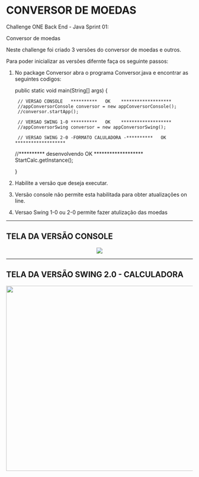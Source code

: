 # CONVERSOR DE MOEDAS

Challenge ONE Back End - Java
Sprint 01:

Conversor de moedas

Neste challenge foi criado 3 versões do conversor de moedas e outros.

Para poder inicializar as versões difernte faça os seguinte passos:

1) No package Conversor abra o programa Conversor.java e encontrar as seguintes codigos:

    public static void main(String[] args) {

		// VERSAO CONSOLE   **********   OK    *******************
		//appConversorConsole conversor = new appConversorConsole(); 
    	//conversor.startApp();
    	
		// VERSAO SWING 1-0 **********   OK    *******************
		//appConversorSwing conversor = new appConversorSwing(); 
        
		// VERSAO SWING 2-0 -FORMATO CALULADORA -**********   OK    *******************
   	//**********   desenvolvendo  OK    *******************
   	StartCalc.getInstance();
 		
    }

2) Habilite a versão que deseja executar.

3) Versão console não permite esta habilitada para obter atualizações on line.

4)  Versao Swing 1-0 ou 2-0 permite fazer atulização das moedas

-----------------------------------------------
TELA DA VERSÃO CONSOLE
-----------------------------------------------

<div align="center">
 <img src="https://github.com/spavan99/challenge-one-conversor-br/issues/1#issue-1807434285" />
</div>


-----------------------------------------------
TELA DA VERSÃO SWING 2.0  -  CALCULADORA
-----------------------------------------------
<div align="center">
<img src="https://github.com/spavan99/challenge-one-conversor-br/assets/79721716/6b39ead4-1641-4e6c-bd01-ffd044822ca5"/ width="800px" 	height="500px" >
</div>




